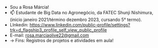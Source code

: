 - Sou a Rosa Márcia!
- 📫 Estudante de Big Data no Agronegócio, da FATEC Shunji Nishimura,
(inicio janeiro 2021/término dezembro 2023, cursando 5° termo).
- LInkedin: https://www.linkedin.com/public-profile/settings?trk=d_flagship3_profile_self_view_public_profile
- E-mail: rosa.marciaolive22@gmail.com
- -> Fins: Registros de projetos e atividades em aula!

<!---
Rosa-MarciaOlive/Rosa-MarciaOlive is a ✨ special ✨ repository because its `README.md` (this file) appears on your GitHub profile.
You can click the Preview link to take a look at your changes.
--->
